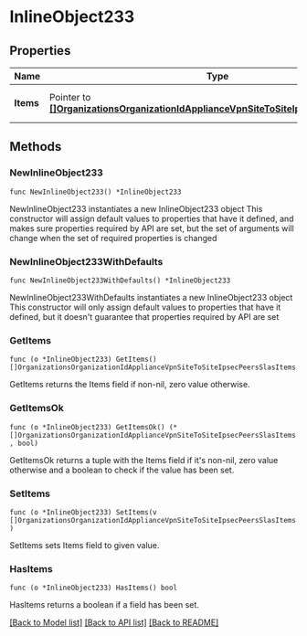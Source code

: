 # InlineObject233

## Properties

Name | Type | Description | Notes
------------ | ------------- | ------------- | -------------
**Items** | Pointer to [**[]OrganizationsOrganizationIdApplianceVpnSiteToSiteIpsecPeersSlasItems**](OrganizationsOrganizationIdApplianceVpnSiteToSiteIpsecPeersSlasItems.md) | List of IPsec SLA policies | [optional] 

## Methods

### NewInlineObject233

`func NewInlineObject233() *InlineObject233`

NewInlineObject233 instantiates a new InlineObject233 object
This constructor will assign default values to properties that have it defined,
and makes sure properties required by API are set, but the set of arguments
will change when the set of required properties is changed

### NewInlineObject233WithDefaults

`func NewInlineObject233WithDefaults() *InlineObject233`

NewInlineObject233WithDefaults instantiates a new InlineObject233 object
This constructor will only assign default values to properties that have it defined,
but it doesn't guarantee that properties required by API are set

### GetItems

`func (o *InlineObject233) GetItems() []OrganizationsOrganizationIdApplianceVpnSiteToSiteIpsecPeersSlasItems`

GetItems returns the Items field if non-nil, zero value otherwise.

### GetItemsOk

`func (o *InlineObject233) GetItemsOk() (*[]OrganizationsOrganizationIdApplianceVpnSiteToSiteIpsecPeersSlasItems, bool)`

GetItemsOk returns a tuple with the Items field if it's non-nil, zero value otherwise
and a boolean to check if the value has been set.

### SetItems

`func (o *InlineObject233) SetItems(v []OrganizationsOrganizationIdApplianceVpnSiteToSiteIpsecPeersSlasItems)`

SetItems sets Items field to given value.

### HasItems

`func (o *InlineObject233) HasItems() bool`

HasItems returns a boolean if a field has been set.


[[Back to Model list]](../README.md#documentation-for-models) [[Back to API list]](../README.md#documentation-for-api-endpoints) [[Back to README]](../README.md)


